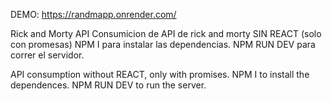DEMO: https://randmapp.onrender.com/


Rick and Morty API
Consumicion de API de rick and morty SIN REACT (solo con promesas)
NPM I para instalar las dependencias. 
NPM RUN DEV para correr el servidor.

API consumption without REACT, only with promises.
NPM I to install the dependences.
NPM RUN DEV to run the server.
